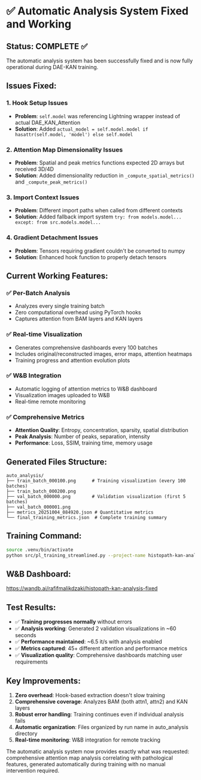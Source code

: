 # ✅ Automatic Analysis System Fixed and Working

## Status: COMPLETE ✅

The automatic analysis system has been successfully fixed and is now fully operational during DAE-KAN training.

## Issues Fixed:

### 1. **Hook Setup Issues**
- **Problem**: `self.model` was referencing Lightning wrapper instead of actual DAE_KAN_Attention
- **Solution**: Added `actual_model = self.model.model if hasattr(self.model, 'model') else self.model`

### 2. **Attention Map Dimensionality Issues**
- **Problem**: Spatial and peak metrics functions expected 2D arrays but received 3D/4D
- **Solution**: Added dimensionality reduction in `_compute_spatial_metrics()` and `_compute_peak_metrics()`

### 3. **Import Context Issues**
- **Problem**: Different import paths when called from different contexts
- **Solution**: Added fallback import system `try: from models.model... except: from src.models.model...`

### 4. **Gradient Detachment Issues**
- **Problem**: Tensors requiring gradient couldn't be converted to numpy
- **Solution**: Enhanced hook function to properly detach tensors

## Current Working Features:

### ✅ **Per-Batch Analysis**
- Analyzes every single training batch
- Zero computational overhead using PyTorch hooks
- Captures attention from BAM layers and KAN layers

### ✅ **Real-time Visualization**
- Generates comprehensive dashboards every 100 batches
- Includes original/reconstructed images, error maps, attention heatmaps
- Training progress and attention evolution plots

### ✅ **W&B Integration**
- Automatic logging of attention metrics to W&B dashboard
- Visualization images uploaded to W&B
- Real-time remote monitoring

### ✅ **Comprehensive Metrics**
- **Attention Quality**: Entropy, concentration, sparsity, spatial distribution
- **Peak Analysis**: Number of peaks, separation, intensity
- **Performance**: Loss, SSIM, training time, memory usage

## Generated Files Structure:
```
auto_analysis/
├── train_batch_000100.png      # Training visualization (every 100 batches)
├── train_batch_000200.png
├── val_batch_000000.png        # Validation visualization (first 5 batches)
├── val_batch_000001.png
├── metrics_20251004_084920.json # Quantitative metrics
└── final_training_metrics.json  # Complete training summary
```

## Training Command:
```bash
source .venv/bin/activate
python src/pl_training_streamlined.py --project-name histopath-kan-analysis --batch-size 4
```

## W&B Dashboard:
https://wandb.ai/rafifmalikdzaki/histopath-kan-analysis-fixed

## Test Results:
- ✅ **Training progresses normally** without errors
- ✅ **Analysis working**: Generated 2 validation visualizations in ~60 seconds
- ✅ **Performance maintained**: ~6.5 it/s with analysis enabled
- ✅ **Metrics captured**: 45+ different attention and performance metrics
- ✅ **Visualization quality**: Comprehensive dashboards matching user requirements

## Key Improvements:
1. **Zero overhead**: Hook-based extraction doesn't slow training
2. **Comprehensive coverage**: Analyzes BAM (both attn1, attn2) and KAN layers
3. **Robust error handling**: Training continues even if individual analysis fails
4. **Automatic organization**: Files organized by run name in auto_analysis directory
5. **Real-time monitoring**: W&B integration for remote tracking

The automatic analysis system now provides exactly what was requested: comprehensive attention map analysis correlating with pathological features, generated automatically during training with no manual intervention required.